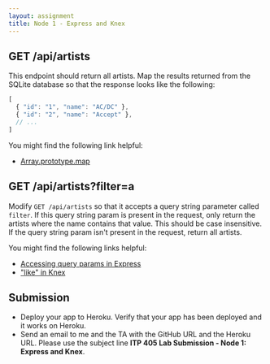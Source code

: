 ```yaml
---
layout: assignment
title: Node 1 - Express and Knex
---
```


## GET /api/artists

This endpoint should return all artists. Map the results returned from the SQLite database so that the response looks like the following:

```js
[
  { "id": "1", "name": "AC/DC" },
  { "id": "2", "name": "Accept" },
  // ...
]
```

You might find the following link helpful:

* [Array.prototype.map](https://developer.mozilla.org/en-US/docs/Web/JavaScript/Reference/Global_Objects/Array/map)

## GET /api/artists?filter=a

Modify `GET /api/artists` so that it accepts a query string parameter called `filter`. If this query string param is present in the request, only return the artists where the name contains that value. This should be case insensitive. If the query string param isn't present in the request, return all artists.

You might find the following links helpful:

* [Accessing query params in Express](https://expressjs.com/en/4x/api.html#req.query)
* ["like" in Knex](http://knexjs.org/#Builder-where)

## Submission

* Deploy your app to Heroku. Verify that your app has been deployed and it works on Heroku.
* Send an email to me and the TA with the GitHub URL and the Heroku URL. Please use the subject line __ITP 405 Lab Submission - Node 1: Express and Knex__.
